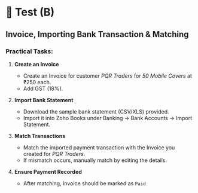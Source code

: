 # 📝 Test (B) 

## **Invoice, Importing Bank Transaction & Matching**

### Practical Tasks:

1. **Create an Invoice**

   - Create an Invoice for customer _PQR Traders_ for _50 Mobile Covers_ at ₹250 each.
   - Add GST (18%).

2. **Import Bank Statement**

   - Download the sample bank statement (CSV/XLS) provided.
   - Import it into Zoho Books under Banking → Bank Accounts → Import Statement.

3. **Match Transactions**

   - Match the imported payment transaction with the Invoice you created for _PQR Traders_.
   - If mismatch occurs, manually match by editing the details.

4. **Ensure Payment Recorded**

   - After matching, Invoice should be marked as `Paid`
